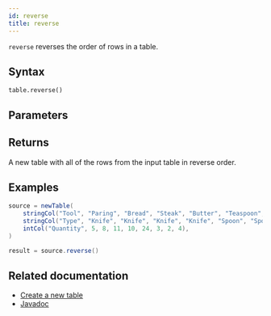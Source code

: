 ```yaml
---
id: reverse
title: reverse
---
```


`reverse` reverses the order of rows in a table.

## Syntax

```
table.reverse()
```

## Parameters

## Returns

A new table with all of the rows from the input table in reverse order.

## Examples

```groovy order=source,result
source = newTable(
    stringCol("Tool", "Paring", "Bread", "Steak", "Butter", "Teaspoon", "Spoon", "Slotted","Ladle"),
    stringCol("Type", "Knife", "Knife", "Knife", "Knife", "Spoon", "Spoon", "Spoon","Spoon"),
    intCol("Quantity", 5, 8, 11, 10, 24, 3, 2, 4),
)

result = source.reverse()
```

## Related documentation

- [Create a new table](../../../how-to-guides/new-table.md)
- [Javadoc](<https://deephaven.io/core/javadoc/io/deephaven/api/TableOperations.html#reverse()>)

